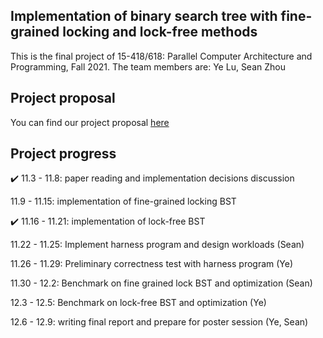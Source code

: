 ## Implementation of binary search tree with fine-grained locking and lock-free methods

This is the final project of 15-418/618: Parallel Computer Architecture and Programming, Fall 2021.
The team members are: Ye Lu, Sean Zhou

## Project proposal
You can find our project proposal [here](https://github.com/louisluSCU/15418_Project/edit/gh-pages/project_proposal.pdf)

## Project progress
:heavy_check_mark: 11.3 - 11.8: paper reading and implementation decisions discussion

11.9 - 11.15: implementation of fine-grained locking BST

:heavy_check_mark: 11.16 - 11.21: implementation of lock-free BST

11.22 - 11.25: Implement harness program and design workloads (Sean)

11.26 - 11.29: Preliminary correctness test with harness program (Ye)

11.30 - 12.2: Benchmark on fine grained lock BST and optimization (Sean)

12.3 - 12.5: Benchmark on lock-free BST and optimization (Ye)

12.6 - 12.9: writing final report and prepare for poster session (Ye, Sean)
